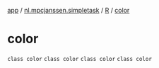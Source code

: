 [app](../../../index.md) / [nl.mpcjanssen.simpletask](../../index.md) / [R](../index.md) / [color](.)

# color

`class color`
`class color`
`class color`
`class color`